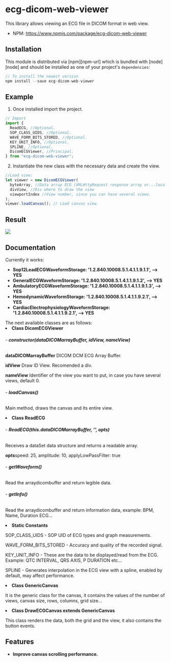 # ecg-dicom-web-viewer

This library allows viewing an ECG file in DICOM format in web view. </br>

- NPM: https://www.npmjs.com/package/ecg-dicom-web-viewer

## Installation

This module is distributed via [npm][npm-url] which is bundled with [node][node] and
should be installed as one of your project's `dependencies`:

```js
// To install the newest version
npm install --save ecg-dicom-web-viewer
```

## Example

1. Once installed import the project.

```js
// Import
import {
  ReadECG, //Optional.
  SOP_CLASS_UIDS, //Optional.
  WAVE_FORM_BITS_STORED, //Optional.
  KEY_UNIT_INFO, //Optional.
  SPLINE, //Optional.
  DicomECGViewer, //Principal.
} from "ecg-dicom-web-viewer";
```

2. Instantiate the new class with the necessary data and create the view.

```js
//Load view:
let viewer = new DicomECGViewer(
  byteArray, //Data array ECG (XMLHttpRequest response array or...local open data)
  divView, //Div where to draw the view
  viewportIndex //View number, since you can have several views.
);
viewer.loadCanvas(); // Load canvas view.
```

## Result

<img src="https://github-production-user-asset-6210df.s3.amazonaws.com/86238895/247515793-53009cc0-8aa8-4e91-bfb1-95ee89ff3d94.png"/>

## Documentation

Currently it works:</br>

<ul>
  <li><strong>Sop12LeadECGWaveformStorage: '1.2.840.10008.5.1.4.1.1.9.1.1', --> YES</strong></li>
  <li><strong>GeneralECGWaveformStorage: '1.2.840.10008.5.1.4.1.1.9.1.2', --> YES</strong></li>
  <li><strong>AmbulatoryECGWaveformStorage: '1.2.840.10008.5.1.4.1.1.9.1.3', --> YES</strong></li>
  <li><strong>HemodynamicWaveformStorage: '1.2.840.10008.5.1.4.1.1.9.2.1', --> YES</strong></li>
  <li><strong>CardiacElectrophysiologyWaveformStorage: '1.2.840.10008.5.1.4.1.1.9.2.1', --> YES</strong></li>
</ul>
The next available classes are as follows:
<li><strong>Class DicomECGViewer</strong></li>
  <h6> - <strong>constructor(dataDICOMarrayBuffer, idView, nameView)</strong></h4>
  <p><strong>dataDICOMarrayBuffer</strong> DICOM DCM ECG Array Buffer.</p>
  <p><strong>idView</strong> Draw ID View. Recomended a div.</p>
  <p><strong>nameView</strong> Identifier of the view you want to put, in case you have several views, default 0.</p>
  <h6> - <strong>loadCanvas()</strong></h4>
  <p>Main method, draws the canvas and its entire view.</p>
<li><strong>Class ReadECG</strong></li>
  <h6> - <strong>ReadECG(this.dataDICOMarrayBuffer, '', opts)</strong></h4>
  <p>Receives a dataSet data structure and returns a readable array.</p>
  <p><strong>opts</strong>speed: 25, amplitude: 10, applyLowPassFilter: true</p>
  <h6> - <strong>getWaveform()</strong></h4>
  <p>Read the arraydicombuffer and return legible data.</p>
  <h6> - <strong>getInfo()</strong></h4>
  <p>Read the arraydicombuffer and return information data, example: BPM, Name, Duration ECG...</p>
<li><strong>Static Constants</strong></li>
  <p>SOP_CLASS_UIDS - SOP UID of ECG types and graph measurements.</p>
  <p>WAVE_FORM_BITS_STORED - Accuracy and quality of the recorded signal.</p>
  <p>KEY_UNIT_INFO - These are the data to be displayed/read from the ECG. Example: QTC INTERVAL, QRS AXIS, P DURATION etc...</p>
  <p>SPLINE - Generates interpolation in the ECG view with a spline, enabled by default, may affect performance.</p>
<li><strong>Class GenericCanvas</strong></li>
  <p>It is the generic class for the canvas, it contains the values ​​of the number of views, canvas size, rows, columns, grid size...</p>
<li><strong>Class DrawECGCanvas extends GenericCanvas</strong></li>
  <p>This class renders the data, both the grid and the view, it also contains the button events.</p>

## Features

<ul>
  <li><strong>Improve canvas scrolling performance.</strong></li>
</ul>

